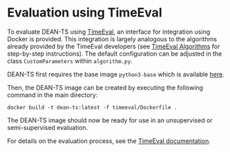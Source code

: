 # Evaluation using TimeEval

To evaluate DEAN-TS using [TimeEval](https://github.com/HPI-Information-Systems/TimeEval), an interface for integration using Docker is provided.
This integration is largely analogous to the algorithms already provided by the TimeEval developers
(see [TimeEval Algorithms](https://github.com/HPI-Information-Systems/TimeEval-algorithms) for step-by-step instructions).
The default configuration can be adjusted in the class `CustomParameters` within `algorithm.py`.

DEAN-TS first requires the base image `python3-base` which is available [here](https://github.com/HPI-Information-Systems/TimeEval-algorithms).

Then, the DEAN-TS image can be created by executing the following command in the main directory:

`docker build -t dean-ts:latest -f timeeval/Dockerfile .`

The DEAN-TS image should now be ready for use in an unsupervised or semi-supervised evaluation.

For details on the evaluation process, see the [TimeEval documentation](https://timeeval.readthedocs.io/en/latest/).
